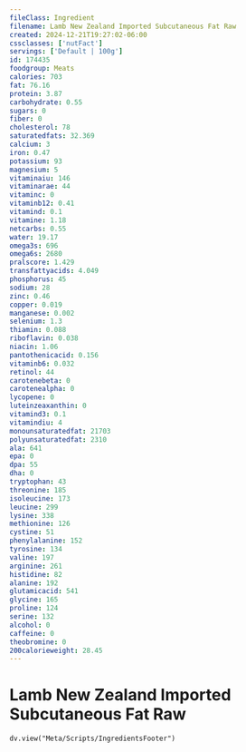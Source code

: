 ```yaml
---
fileClass: Ingredient
filename: Lamb New Zealand Imported Subcutaneous Fat Raw
created: 2024-12-21T19:27:02-06:00
cssclasses: ['nutFact']
servings: ['Default | 100g']
id: 174435
foodgroup: Meats
calories: 703
fat: 76.16
protein: 3.87
carbohydrate: 0.55
sugars: 0
fiber: 0
cholesterol: 78
saturatedfats: 32.369
calcium: 3
iron: 0.47
potassium: 93
magnesium: 5
vitaminaiu: 146
vitaminarae: 44
vitaminc: 0
vitaminb12: 0.41
vitamind: 0.1
vitamine: 1.18
netcarbs: 0.55
water: 19.17
omega3s: 696
omega6s: 2680
pralscore: 1.429
transfattyacids: 4.049
phosphorus: 45
sodium: 28
zinc: 0.46
copper: 0.019
manganese: 0.002
selenium: 1.3
thiamin: 0.088
riboflavin: 0.038
niacin: 1.06
pantothenicacid: 0.156
vitaminb6: 0.032
retinol: 44
carotenebeta: 0
carotenealpha: 0
lycopene: 0
luteinzeaxanthin: 0
vitamind3: 0.1
vitamindiu: 4
monounsaturatedfat: 21703
polyunsaturatedfat: 2310
ala: 641
epa: 0
dpa: 55
dha: 0
tryptophan: 43
threonine: 185
isoleucine: 173
leucine: 299
lysine: 338
methionine: 126
cystine: 51
phenylalanine: 152
tyrosine: 134
valine: 197
arginine: 261
histidine: 82
alanine: 192
glutamicacid: 541
glycine: 165
proline: 124
serine: 132
alcohol: 0
caffeine: 0
theobromine: 0
200calorieweight: 28.45
---
```


# Lamb New Zealand Imported Subcutaneous Fat Raw

```dataviewjs
dv.view("Meta/Scripts/IngredientsFooter")
```